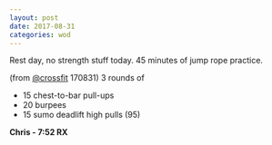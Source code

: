 ```yaml
---
layout: post
date: 2017-08-31
categories: wod
---
```


Rest day, no strength stuff today. 45 minutes of jump rope practice.

(from [@crossfit](https://www.crossfit.com) 170831) 3 rounds of
- 15 chest-to-bar pull-ups
- 20 burpees
- 15 sumo deadlift high pulls (95)

**Chris - <span>7:52 RX</span>**

